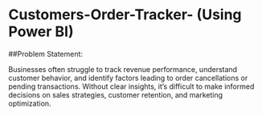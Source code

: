# Customers-Order-Tracker- (Using Power BI)

##Problem Statement:

Businesses often struggle to track revenue performance, understand customer behavior, and identify factors leading to order cancellations or pending transactions. Without clear insights, it’s difficult to make informed decisions on sales strategies, customer retention, and marketing optimization.
